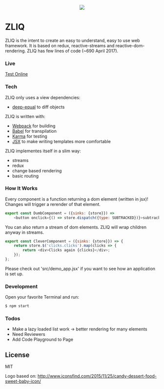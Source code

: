 <p style="text-align: center;">
<img src="https://github.com/faboweb/zliq/blob/master/icon.png"  style="max-height:100px"/>
</p>

# ZLIQ

ZLIQ is the intent to create an easy to understand, easy to use web framework. It is based on redux, reactive-streams and reactive-dom-rendering. ZLIQ has few lines of code (~690 April 2017).

### Live
[Test Online](https://faboweb.github.io/zliq/)

### Tech

ZLIQ only uses a view dependencies:
 - [deep-equal](https://github.com/substack/node-deep-equal) to diff objects
 
ZLIQ is written with:
 - [Webpack](https://github.com/webpack/webpack) for building
 - [Babel](https://github.com/babel/babel) for transpilation
 - [Karma](https://karma-runner.github.io) for testing
 - [JSX](https://facebook.github.io/jsx/) to make writing templates more comfortable

ZLIQ implementes itself in a slim way:
 - streams
 - redux
 - change based rendering
 - basic routing

### How It Works

Every component is a function returning a dom element (written in jsx)! Changes will trigger a rerender of that element. 

```js
export const DumbComponent = ({sinks: {store}}) =>
	<button onclick={() => store.dispatch({type: SUBTRACKED})}>subtracked</button>;
```

You can also return a stream of dom elements. ZLIQ will wrap children anyway in streams.

```js
export const CleverComponent = ({sinks: {store}}) => {
	return store.$('clicks.clicks').map(clicks => {
		return <div>Clicks again {clicks}</div>;
	});
};
```

Please check out 'src/demo_app.jsx' if you want to see how an application is set up.

### Development

Open your favorite Terminal and run:

```sh
$ npm start
```

### Todos

 - Make a lazy loaded list work -> better rendering for many elements 
 - Need Reviewers
 - Add Code Playground to Page
 
License
----

MIT

Logo based on: http://www.iconsfind.com/2015/11/25/candy-dessert-food-sweet-baby-icon/
